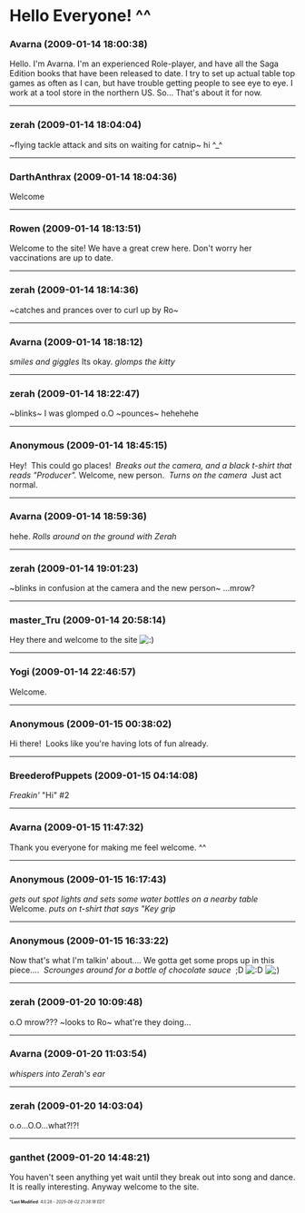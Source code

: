 # Hello Everyone! ^^

### **Avarna** (2009-01-14 18:00:38)

Hello. I'm Avarna.
I'm an experienced Role-player, and have all the Saga Edition books that have been released to date. I try to set up actual table top games as often as I can, but have trouble getting people to see eye to eye. I work at a tool store in the northern US.
So... That's about it for now.

---

### **zerah** (2009-01-14 18:04:04)

~flying tackle attack and sits on waiting for catnip~ hi ^_^

---

### **DarthAnthrax** (2009-01-14 18:04:36)

Welcome

---

### **Rowen** (2009-01-14 18:13:51)

Welcome to the site! We have a great crew here. Don't worry her vaccinations are up to date.

---

### **zerah** (2009-01-14 18:14:36)

~catches and prances over to curl up by Ro~

---

### **Avarna** (2009-01-14 18:18:12)

*smiles and giggles* Its okay. *glomps the kitty*

---

### **zerah** (2009-01-14 18:22:47)

~blinks~ I was glomped o.O ~pounces~ hehehehe

---

### **Anonymous** (2009-01-14 18:45:15)

Hey!  This could go places!  *Breaks out the camera, and a black t-shirt that reads "Producer".*
Welcome, new person.  *Turns on the camera*  Just act normal.

---

### **Avarna** (2009-01-14 18:59:36)

hehe. *Rolls around on the ground with Zerah*

---

### **zerah** (2009-01-14 19:01:23)

~blinks in confusion at the camera and the new person~ ...mrow?

---

### **master_Tru** (2009-01-14 20:58:14)

Hey there and welcome to the site <!-- s:) -->![:)](https://i.ibb.co/8LPNcWCM/icon-e-smile.gif)<!-- s:) -->

---

### **Yogi** (2009-01-14 22:46:57)

Welcome.

---

### **Anonymous** (2009-01-15 00:38:02)

Hi there!  Looks like you're having lots of fun already.

---

### **BreederofPuppets** (2009-01-15 04:14:08)

*Freakin'* "Hi" #2

---

### **Avarna** (2009-01-15 11:47:32)

Thank you everyone for making me feel welcome. ^^

---

### **Anonymous** (2009-01-15 16:17:43)

*gets out spot lights and sets some water bottles on a nearby table*
Welcome. *puts on t-shirt that says "Key grip*

---

### **Anonymous** (2009-01-15 16:33:22)

Now that's what I'm talkin' about....
We gotta get some props up in this piece....  *Scrounges around for a bottle of chocolate sauce*  ;D <!-- s:D -->![:D](https://i.ibb.co/MDcFvFDD/icon-e-biggrin.gif)<!-- s:D --> <!-- s;) -->![;)](https://i.ibb.co/GfkGswQC/icon-e-wink.gif)<!-- s;) -->

---

### **zerah** (2009-01-20 10:09:48)

o.O mrow??? ~looks to Ro~ what're they doing...

---

### **Avarna** (2009-01-20 11:03:54)

*whispers into Zerah's ear*

---

### **zerah** (2009-01-20 14:03:04)

o.o...O.O...what?!?!

---

### **ganthet** (2009-01-20 14:48:21)

You haven't seen anything yet wait until they break out into song and dance. It is really interesting. Anyway welcome to the site.



<span style="font-size: 0.5em;">***Last Modified**: 4.0.28 - *2025-06-02 21:38:18 EDT*</span>